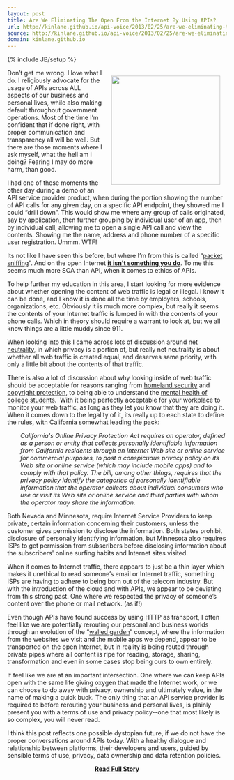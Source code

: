 ```yaml
---
layout: post
title: Are We Eliminating The Open From the Internet By Using APIs?
url: http://kinlane.github.io/api-voice/2013/02/25/are-we-eliminating-the-open-from-the-internet-by-using-apis/
source: http://kinlane.github.io/api-voice/2013/02/25/are-we-eliminating-the-open-from-the-internet-by-using-apis/
domain: kinlane.github.io
---
```

{% include JB/setup %}<p><p><img style="padding: 15px;" src="https://s3.amazonaws.com/kinlane-productions/sorry-we-are-closed.jpeg" alt="" width="250" align="right" /></p>
<p>Don&rsquo;t get me wrong.  I love what I do.  I religiously advocate for the usage of APIs across ALL aspects of our business and personal lives, while also making default throughout government operations.  Most of the time I&rsquo;m confident that if done right, with proper communication and transparency all will be well.  But there are those moments where I ask myself, what the hell am i doing?  Fearing I may do more harm, than good.</p>
<p>I had one of these moments the other day during a demo of an API service provider product, when during the portion showing the number of API calls for any given day, on a specific API endpoint, they showed me I could &ldquo;drill down&rdquo;.  This would show me where any group of calls originated, say by application, then further grouping by individual user of an app, then by individual call, allowing me to open a single API call and view the contents.  Showing me the name, address and phone number of a specific user registration. Ummm. WTF!</p>
<p>Its not like I have seen this before, but where I&rsquo;m from this is called &ldquo;<a href="http://en.wikipedia.org/wiki/Packet_analyzer">packet sniffing</a>&rdquo;.  And on the open Internet <strong><span style="text-decoration: underline;">it isn&rsquo;t something you do</span></strong>.  To me this seems much more SOA than API, when it comes to ethics of APIs.</p>
<p>To help further my education in this area, I start looking for more evidence about whether opening the content of web traffic is legal or illegal.  I know it can be done, and I know it is done all the time by employers, schools, organizations, etc.  Obviously it is much more complex, but really it seems the contents of your Internet traffic is lumped in with the contents of your phone calls.  Which in theory should require a warrant to look at, but we all know things are a little muddy since 911.</p>
<p>When looking into this I came across lots of discussion around <a title="net neutrality" href="http://en.wikipedia.org/wiki/Net_neutrality">net neutrality</a>, in which privacy is a portion of, but really net neutrality is about whether all web traffic is created equal, and deserves same priority, with only a little bit about the contents of that traffic.</p>
<p>There is also a lot of discussion about why looking inside of web traffic should be acceptable for reasons ranging from <a href="http://news.cnet.com/8301-13578_3-10463665-38.html">homeland security</a> and <a href="http://www.cnn.com/2012/07/06/opinion/rushkoff-online-monitoring">copyright protection</a>, to being able to understand the <a href="http://www.nytimes.com/2012/06/17/opinion/sunday/how-depressed-people-use-the-internet.html?_r=0">mental health of college students</a>. &nbsp;With it being perfectly acceptable for your workplace to monitor your web traffic, as long as they let you know that they are doing it. When it comes down to the legality of it, its really up to each state to define the rules, with California somewhat leading the pack:</p>
<p style="padding-left: 30px;"><em>California's Online Privacy Protection Act requires an operator, defined as a person or entity that collects personally identifiable information from California residents through an Internet Web site or online service for commercial purposes, to post a conspicuous privacy policy on its Web site or online service (which may include mobile apps) and to comply with that policy. The bill, among other things, requires that the privacy policy identify the categories of personally identifiable information that the operator collects about individual consumers who use or visit its Web site or online service and third parties with whom the operator may share the information.</em></p>
<p>Both Nevada and Minnesota, require Internet Service Providers to keep private, certain information concerning their customers, unless the customer gives permission to disclose the information. Both states prohibit disclosure of personally identifying information, but Minnesota also requires ISPs to get permission from subscribers before disclosing information about the subscribers' online surfing habits and Internet sites visited.</p>
<p>When it comes to Internet traffic, there appears to just be a thin layer which makes it unethical to read someone&rsquo;s email or Internet traffic, something ISPs are having to adhere to being born out of the telecom industry.  But with the introduction of the cloud and with APIs, we appear to be deviating from this strong past.  One where we respected the privacy of someone&rsquo;s content over the phone or mail network. (as if!)</p>
<p>Even though APIs have found success by using HTTP as transport, I often feel like we are potentially rerouting our personal and business worlds through an evolution of the &ldquo;<a href="http://www.webopedia.com/TERM/W/walled_garden.html">walled garden</a>&rdquo; concept, where the information from the websites we visit and the mobile apps we depend, appear to be transported on the open Internet, but in reality is being routed through private pipes where all content is ripe for reading, storage, sharing, transformation and even in some cases stop being ours to own entirely.</p>
<p>If feel like we are at an important intersection.  One where we can keep APIs open with the same life giving oxygen that made the Internet work, or we can choose to do away with privacy, ownership and ultimately value, in the name of making a quick buck.  The only thing that an API service provider is required to before rerouting your business and personal lives, is plainly present you with a terms of use and privacy policy--one that most likely is so complex, you will never read.</p>
<p>I think this post reflects one possible dystopian future, if we do not have the proper conversations around APIs today. With a healthy dialogue and relationship between platforms, their developers and users, guided by sensible terms of use, privacy, data ownership and data retention policies.</p></p>
<center><p><a href="http://kinlane.github.io/api-voice/2013/02/25/are-we-eliminating-the-open-from-the-internet-by-using-apis/" style='padding:25px; font-sze:18px; font-weight: bold;'>Read Full Story</a></p></center>
